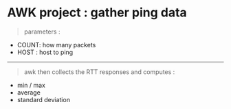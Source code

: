 # AWK project : gather ping data

> parameters :  
* COUNT: how many packets  
* HOST : host to ping  

* * * 
> awk then collects the RTT responses and computes :  
* min / max  
* average  
* standard deviation  

